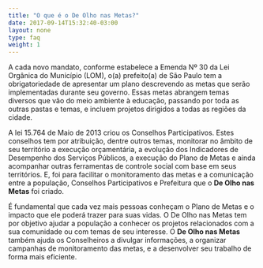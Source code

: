 ```yaml
---
title: "O que é o De Olho nas Metas?"
date: 2017-09-14T15:32:40-03:00
layout: none
type: faq
weight: 1
---
```


A cada novo mandato, conforme estabelece a Emenda Nº 30 da Lei Orgânica do Município (LOM), o(a) prefeito(a) de São Paulo tem a obrigatoriedade de apresentar um plano descrevendo as metas que serão implementadas durante seu governo. Essas metas abrangem temas diversos que vão do meio ambiente à educação, passando por toda as outras pastas e temas, e incluem projetos dirigidos a todas as regiões da cidade.

A lei 15.764 de Maio de 2013 criou os Conselhos Participativos. Estes conselhos tem por atribuição, dentre outros temas, monitorar no âmbito de seu território a execução orçamentária, a evolução dos Indicadores de Desempenho dos Serviços Públicos, a execução do Plano de Metas e ainda acompanhar outras ferramentas de controle social com base em seus territórios. E, foi para facilitar o monitoramento das metas e a comunicação entre a população, Conselhos Participativos e Prefeitura que o **De Olho nas Metas** foi criado.

É fundamental que cada vez mais pessoas conheçam o Plano de Metas e o impacto que ele poderá trazer para suas vidas. O De Olho nas Metas tem por objetivo ajudar a população a conhecer os projetos relacionados com a sua comunidade ou com temas de seu interesse. O **De Olho nas Metas** também ajuda os Conselheiros a divulgar informações, a organizar campanhas de monitoramento das metas, e a desenvolver seu trabalho de forma mais eficiente.
